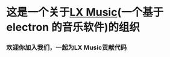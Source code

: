 # 这是一个关于[LX Music](https://github.com/lyswhut/lx-music-desktop)(一个基于 electron 的音乐软件)的组织

### 欢迎你加入我们，一起为LX Music贡献代码
